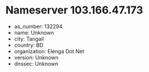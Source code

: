# Nameserver 103.166.47.173

* as_number: 132294
* name: Unknown
* city: Tangail
* country: BD
* organization: Elenga Dot Net
* version: Unknown
* dnssec: Unknown
